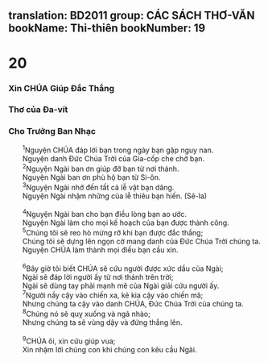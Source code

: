 translation: BD2011
group: CÁC SÁCH THƠ-VĂN
bookName: Thi-thiên 
bookNumber: 19
-------

<div class="title"><h1>20</h1><h3>Xin CHÚA Giúp Ðắc Thắng</h3><h3>Thơ của Ða-vít</h3><h3>Cho Trưởng Ban Nhạc</h3></div>
<span class="verse thi_20_1">  <sup>1</sup>Nguyện CHÚA đáp lời bạn trong ngày bạn gặp nguy nan.<br/>  Nguyện danh Ðức Chúa Trời của Gia-cốp che chở bạn.<br/></span>
<span class="verse thi_20_2">  <sup>2</sup>Nguyện Ngài ban ơn giúp đỡ bạn từ nơi thánh.<br/>  Nguyện Ngài ban ơn phù hộ bạn từ Si-ôn.<br/></span>
<span class="verse thi_20_3">  <sup>3</sup>Nguyện Ngài nhớ đến tất cả lễ vật bạn dâng.<br/>  Nguyện Ngài nhậm những của lễ thiêu bạn hiến. (Sê-la)<br/><br/></span>
<span class="verse thi_20_4">  <sup>4</sup>Nguyện Ngài ban cho bạn điều lòng bạn ao ước.<br/>  Nguyện Ngài làm cho mọi kế hoạch của bạn được thành công.<br/></span>
<span class="verse thi_20_5">  <sup>5</sup>Chúng tôi sẽ reo hò mừng rỡ khi bạn được đắc thắng;<br/>  Chúng tôi sẽ dựng lên ngọn cờ mang danh của Ðức Chúa Trời chúng ta.<br/>  Nguyện CHÚA làm thành mọi điều bạn cầu xin.<br/><br/></span>
<span class="verse thi_20_6">  <sup>6</sup>Bây giờ tôi biết CHÚA sẽ cứu người được xức dầu của Ngài;<br/>  Ngài sẽ đáp lời người ấy từ nơi thánh trên trời;<br/>  Ngài sẽ dùng tay phải mạnh mẽ của Ngài giải cứu người ấy.<br/></span>
<span class="verse thi_20_7">  <sup>7</sup>Người nầy cậy vào chiến xa, kẻ kia cậy vào chiến mã;<br/>  Nhưng chúng ta cậy vào danh CHÚA, Ðức Chúa Trời của chúng ta.<br/></span>
<span class="verse thi_20_8">  <sup>8</sup>Chúng nó sẽ quỵ xuống và ngã nhào;<br/>  Nhưng chúng ta sẽ vùng dậy và đứng thẳng lên.<br/><br/></span>
<span class="verse thi_20_9">  <sup>9</sup>CHÚA ôi, xin cứu giúp vua;<br/>  Xin nhậm lời chúng con khi chúng con kêu cầu Ngài. <br/></span>
